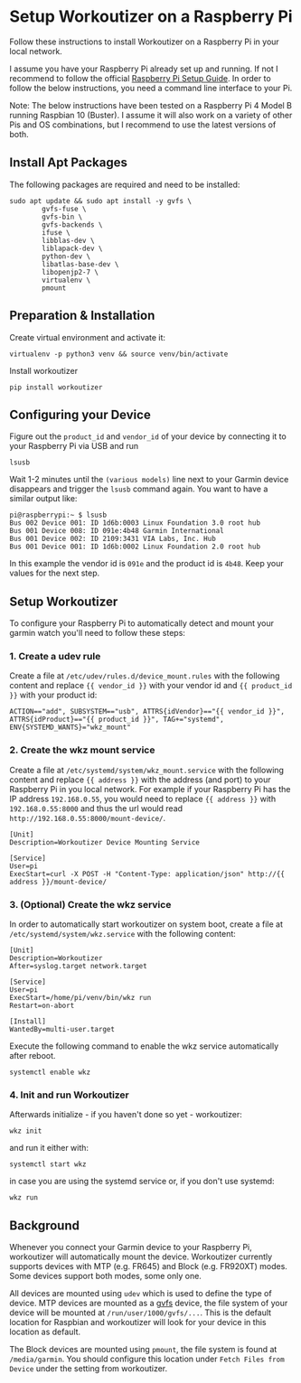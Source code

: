 # Setup Workoutizer on a Raspberry Pi

Follow these instructions to install Workoutizer on a Raspberry Pi in your local network.

I assume you have your Raspberry Pi already set up and running. If not I recommend to follow
the official [Raspberry Pi Setup Guide](https://projects.raspberrypi.org/en/projects/raspberry-pi-setting-up).
In order to follow the below instructions, you need a command line interface to your Pi.

Note: The below instructions have been tested on a Raspberry Pi 4 Model B running Raspbian 10 (Buster). I assume it will
also work on a variety of other Pis and OS combinations, but I recommend to use the latest versions of both.


## Install Apt Packages

The following packages are required and need to be installed:
```
sudo apt update && sudo apt install -y gvfs \
        gvfs-fuse \
        gvfs-bin \
        gvfs-backends \
        ifuse \
        libblas-dev \
        liblapack-dev \
        python-dev \
        libatlas-base-dev \
        libopenjp2-7 \
        virtualenv \
        pmount
```


## Preparation & Installation

Create virtual environment and activate it:
```
virtualenv -p python3 venv && source venv/bin/activate 
```
Install workoutizer
```
pip install workoutizer
```


## Configuring your Device

Figure out the `product_id` and `vendor_id` of your device by connecting it to your Raspberry Pi via USB and run 
```
lsusb
```
Wait 1-2 minutes until the `(various models)` line next to your Garmin device disappears and trigger the `lsusb` command
again. You want to have a similar output like: 
```
pi@raspberrypi:~ $ lsusb
Bus 002 Device 001: ID 1d6b:0003 Linux Foundation 3.0 root hub
Bus 001 Device 008: ID 091e:4b48 Garmin International 
Bus 001 Device 002: ID 2109:3431 VIA Labs, Inc. Hub
Bus 001 Device 001: ID 1d6b:0002 Linux Foundation 2.0 root hub
```
In this example the vendor id is `091e` and the product id is `4b48`. Keep your values for the next step.


## Setup Workoutizer

To configure your Raspberry Pi to automatically detect and mount your garmin watch you'll need to follow these steps:

### 1. Create a udev rule
Create a file at `/etc/udev/rules.d/device_mount.rules` with the following content and replace `{{ vendor_id }}` with
your vendor id and `{{ product_id }}` with your product id:

```
ACTION=="add", SUBSYSTEM=="usb", ATTRS{idVendor}=="{{ vendor_id }}", ATTRS{idProduct}=="{{ product_id }}", TAG+="systemd", ENV{SYSTEMD_WANTS}="wkz_mount"
```

### 2. Create the wkz mount service
Create a file at `/etc/systemd/system/wkz_mount.service` with the following content and replace `{{ address }}`
with the address (and port) to your Raspberry Pi in you local network.
For example if your Raspberry Pi has the IP address `192.168.0.55`, you would need to replace `{{ address }}`
with `192.168.0.55:8000` and thus the url would read `http://192.168.0.55:8000/mount-device/`.

```
[Unit]
Description=Workoutizer Device Mounting Service

[Service]
User=pi
ExecStart=curl -X POST -H "Content-Type: application/json" http://{{ address }}/mount-device/
```

### 3. (Optional) Create the wkz service
In order to automatically start workoutizer on system boot, create a file at `/etc/systemd/system/wkz.service`
with the following content:

```
[Unit]
Description=Workoutizer
After=syslog.target network.target

[Service]
User=pi
ExecStart=/home/pi/venv/bin/wkz run
Restart=on-abort

[Install]
WantedBy=multi-user.target
```

Execute the following command to enable the wkz service automatically after reboot.

```
systemctl enable wkz
```

### 4. Init and run Workoutizer
Afterwards initialize - if you haven't done so yet - workoutizer:
```
wkz init
```

and run it either with:
```
systemctl start wkz
```
in case you are using the systemd service or, if you don't use systemd:
```
wkz run
```

## Background

Whenever you connect your Garmin device to your Raspberry Pi, workoutizer will automatically mount the device. Workoutizer currently supports devices with MTP (e.g. FR645) and Block (e.g. FR920XT) modes. Some devices support both modes, some only one. 

All devices are mounted using `udev` which is used to define the type of device. MTP devices are mounted as a [gvfs](https://en.wikipedia.org/wiki/GVfs) device, the file system of your device will
be mounted at `/run/user/1000/gvfs/...`. This is the default location for Raspbian and workoutizer will look for your
device in this location as default.

The Block devices are mounted using `pmount`, the file system is found at `/media/garmin`. You should configure this location under `Fetch Files from Device` under the setting from workoutizer.